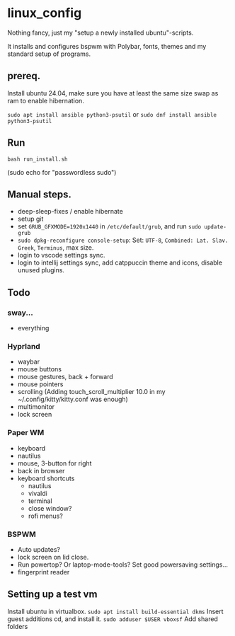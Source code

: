# linux_config
Nothing fancy, just my "setup a newly installed ubuntu"-scripts.

It installs and configures bspwm with Polybar, fonts, themes and my standard setup of programs.

## prereq.
Install ubuntu 24.04, make sure you have at least the same size swap as ram to enable hibernation.

`sudo apt install ansible python3-psutil`
or
`sudo dnf install ansible python3-psutil`

## Run
`bash run_install.sh`

(sudo echo for "passwordless sudo")


## Manual steps.
- deep-sleep-fixes / enable hibernate
- setup git
- set `GRUB_GFXMODE=1920x1440` in `/etc/default/grub`, and run `sudo update-grub`
- `sudo dpkg-reconfigure console-setup`:
    Set: `UTF-8`, `Combined: Lat. Slav. Greek`, `Terminus`, max size.
- login to vscode settings sync.
- login to intellij settings sync, add catppuccin theme and icons, disable unused plugins.


## Todo


### sway...
- everything

### Hyprland
- waybar
- mouse buttons
- mouse gestures, back + forward
- mouse pointers
- scrolling (Adding touch_scroll_multiplier 10.0 in my ~/.config/kitty/kitty.conf was enough)
- multimonitor
- lock screen


### Paper WM
- keyboard
- nautilus
- mouse, 3-button for right
- back in browser
- keyboard shortcuts
    - nautilus
    - vivaldi
    - terminal
    - close window?
    - rofi menus?


### BSPWM
- Auto updates?
- lock screen on lid close.
- Run powertop? Or laptop-mode-tools? Set good powersaving settings...
- fingerprint reader

## Setting up a test vm
Install ubuntu in virtualbox.
`sudo apt install build-essential dkms`
Insert guest additions cd, and install it.
`sudo adduser $USER vboxsf`
Add shared folders